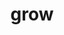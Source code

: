 ---
category: 4-letters
denotation: null
name: grow
reference_link: https://www.etymonline.com/word/grow
root_language: null
root_name: null
title: grow
type: free
word_sums:
- respelling: grow
  sum: 'Grow + '
---